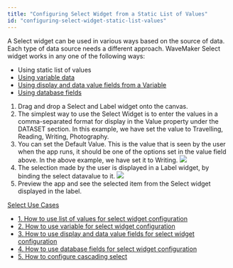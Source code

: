 ```yaml
---
title: "Configuring Select Widget from a Static List of Values"
id: "configuring-select-widget-static-list-values"
---
```


A Select widget can be used in various ways based on the source of data. Each type of data source needs a different approach. WaveMaker Select widget works in any one of the following ways:

- Using static list of values
- [Using variable data](/learn/how-tos/configuring-select-widget-variable/)
- [Using display and data value fields from a Variable](/learn/how-tos/configuring-select-widget-display-data-fields/)
- [Using database fields](/learn/how-tos/configuring-select-widget-database-fields/)

1. Drag and drop a Select and Label widget onto the canvas.
2. The simplest way to use the Select Widget is to enter the values in a comma-separated format for display in the Value property under the DATASET section. In this example, we have set the value to Travelling, Reading, Writing, Photography.
3. You can set the Default Value. This is the value that is seen by the user when the app runs, it should be one of the options set in the value field above. In the above example, we have set it to Writing. [![](/learn/assets/sel_list.png)](/learn/assets/sel_list.png)
4. The selection made by the user is displayed in a Label widget, by binding the select datavalue to it. [![](/learn/assets/sel_list_res.png)](/learn/assets/sel_list_res.png)
5. Preview the app and see the selected item from the Select widget displayed in the label.

[Select Use Cases](/learn/app-development/widgets/form-widgets/select-use-cases/)

- [1. How to use list of values for select widget configuration](#)
- [2. How to use variable for select widget configuration](/learn/how-tos/configuring-select-widget-variable/)
- [3. How to use display and data value fields for select widget configuration](/learn/how-tos/configuring-select-widget-display-data-fields/)
- [4. How to use database fields for select widget configuration](/learn/how-tos/configuring-select-widget-database-fields/)
- [5. How to configure cascading select](/learn/how-tos/configuring-cascading-select/)
